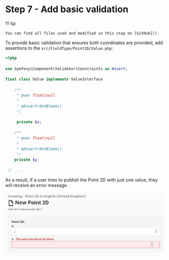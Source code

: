 # Step 7 - Add basic validation

!!! tip

    You can find all files used and modified in this step on [GitHub]().

To provide basic validation that ensures both coordinates are provided, add assertions to the `src/FieldType/Point2D/Value.php`:

```php
<?php

use Symfony\Component\Validator\Constraints as Assert;

final class Value implements ValueInterface

    /**
     * @var float|null
     *
     * @Assert\NotBlank()
     */
     
     private $x;
     
    /**
     * @var float|null
     *
     * @Assert\NotBlank()
     */
    private $y;
    
 // ...   
```

As a result, if a user tries to publish the Point 2D with just one value, they will receive an error message.

![Point 2D validation](img/point2d_validation.png)
